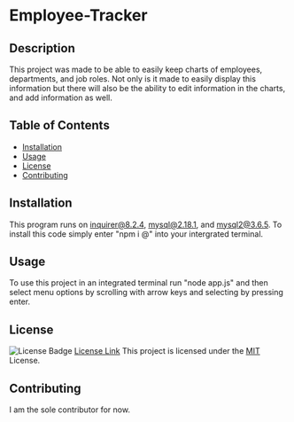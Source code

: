 # Employee-Tracker

## Description
This project was made to be able to easily keep charts of employees, departments, and job roles. Not only is it made to easily display this information but there will also be the ability to edit information in the charts, and add information as well.

## Table of Contents
- [Installation](#installation)
- [Usage](#usage)
- [License](#license)
- [Contributing](#contributing)

## Installation
This program runs on inquirer@8.2.4, mysql@2.18.1, and mysql2@3.6.5. To install this code simply enter "npm i <dependency name>@<version number>" into your intergrated terminal.

## Usage
To use this project in an integrated terminal run "node app.js" and then select menu options by scrolling with arrow keys and selecting by pressing enter.

## License
![License Badge](https://img.shields.io/badge/License-MIT-yellow.svg)
[License Link](https://opensource.org/licenses/MIT)
This project is licensed under the [MIT](LICENSE) License.

## Contributing
I am the sole contributor for now.